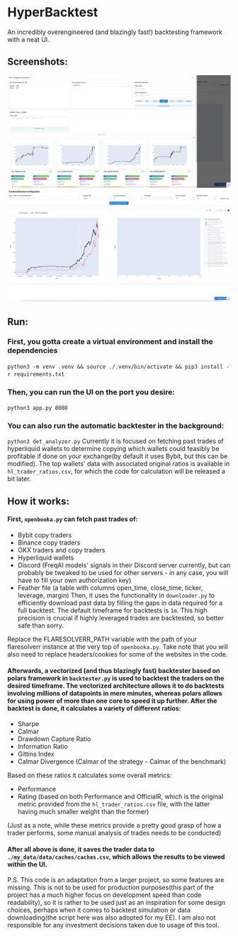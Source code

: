 # HyperBacktest
An incredibly overengineered (and blazingly fast!) backtesting framework with a neat UI.
## Screenshots:
![Screenshot 2](/screenshots/screen2.png)
![Screenshot 1](/screenshots/screen1.png)
## Run:
### First, you gotta create a virtual environment and install the dependencies
`python3 -m venv .venv && source ./.venv/bin/activate && pip3 install -r requirements.txt`
### Then, you can run the UI on the port you desire:
`python3 app.py 8080`
### You can also run the automatic backtester in the background:
`python3 det_analyzer.py`
Currently it is focused on fetching past trades of hyperliquid wallets to determine copying which wallets could feasibly be profitable if done on your exchange(by default it uses Bybit, but this can be modified). The top wallets' data with associated original ratios is available in `hl_trader_ratios.csv`, for which the code for calculation will be released a bit later.
## How it works:
#### First, `openbooka.py` can fetch past trades of:
* Bybit copy traders
* Binance copy traders
* OKX traders and copy traders
* Hyperliquid wallets
* Discord (FreqAI models' signals in their Discord server currently, but can probably be tweaked to be used for other servers - in any case, you will have to fill your own authorization key)
* Feather file (a table with columns open_time, close_time, ticker, leverage, margin)
Then, it uses the functionality in `downloader.py` to efficiently download past data by filling the gaps in data required for a full backtest. The default timeframe for backtests is `1m`. This high precision is crucial if highly leveraged trades are backtested, so better safe than sorry.

Replace the FLARESOLVERR_PATH variable with the path of your flaresolverr instance at the very top of `openbooka.py`. Take note that you will also need to replace headers/cookies for some of the websites in the code. 

#### Afterwards, a vectorized (and thus blazingly fast) backtester based on polars framework in `backtester.py` is used to backtest the traders on the desired timeframe. The vectorized architecture allows it to do backtests involving millions of datapoints in mere minutes, whereas polars allows for using power of more than one core to speed it up further. After the backtest is done, it calculates a variety of different ratios:
* Sharpe
* Calmar
* Drawdown Capture Ratio
* Information Ratio
* Gittins Index
* Calmar Divergence (Calmar of the strategy - Calmar of the benchmark)

Based on these ratios it calculates some overall metrics:
* Performance
* Rating (based on both Performance and OfficialR, which is the original metric provided from the `hl_trader_ratios.csv` file, with the latter having much smaller weight than the former)

(Just as a note, while these metrics provide a pretty good grasp of how a trader performs, some manual analysis of trades needs to be conducted)

#### After all above is done, it saves the trader data to `./my_data/data/caches/caches.csv`, which allows the results to be viewed within the UI.

P.S. This code is an adaptation from a larger project, so some features are missing. This is not to be used for production purposes(this part of the project has a much higher focus on development speed than code readability), so it is rather to be used just as an inspiration for some design choices, perhaps when it comes to backtest simulation or data downloading(the script here was also adopted for my EE). I am also not responsible for any investment decisions taken due to usage of this tool.

